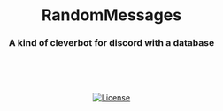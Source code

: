 <h1 align="center">RandomMessages</h1>
<h3 align="center">A kind of cleverbot for discord with a database</h3>
</br>
</br>
</br>
<p align="center">
  <a href="https://opensource.org/licenses/MPL-2.0"><img alt="License" src="https://img.shields.io/badge/License-MPL%202.0-brightgreen.svg"/></a>
</p>
